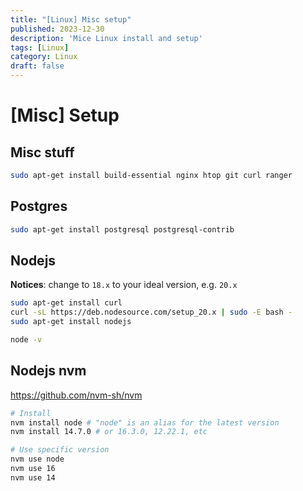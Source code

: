 ```yaml
---
title: "[Linux] Misc setup"
published: 2023-12-30
description: 'Mice Linux install and setup'
tags: [Linux]
category: Linux
draft: false
---
```


# [Misc] Setup

## Misc stuff
```bash 
sudo apt-get install build-essential nginx htop git curl ranger
```

## Postgres
```bash
sudo apt-get install postgresql postgresql-contrib
```

## Nodejs
**Notices**: change to `18.x` to your ideal version, e.g. `20.x`

```bash 
sudo apt-get install curl
curl -sL https://deb.nodesource.com/setup_20.x | sudo -E bash -
sudo apt-get install nodejs

node -v
```

## Nodejs nvm

https://github.com/nvm-sh/nvm   

```bash
# Install
nvm install node # "node" is an alias for the latest version
nvm install 14.7.0 # or 16.3.0, 12.22.1, etc

# Use specific version
nvm use node
nvm use 16
nvm use 14
```